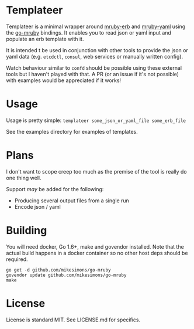 # Templateer

Templateer is a minimal wrapper around [mruby-erb](https://github.com/jbreeden/mruby-erb.git) and [mruby-yaml](https://github.com/AndrewBelt/mruby-yaml.git) using the [go-mruby](https://github.com/mitchellh/go-mruby) bindings. It enables you to read json or yaml input and populate an erb template with it.

It is intended t be used in conjunction with other tools to provide the json or yaml data (e.g. `etcdctl`, `consul`, web services or manually written config). 

Watch behaviour similar to `confd` should be possible using these external tools but I haven't played with that. A PR (or an issue if it's not possible) with examples would be appreciated if it works!

# Usage
Usage is pretty simple: `templateer some_json_or_yaml_file some_erb_file`

See the examples directory for examples of templates.

# Plans
I don't want to scope creep too much as the premise of the tool is really do one thing well.

Support *may* be added for the following:
- Producing several output files from a single run
- Encode json / yaml

# Building
You will need docker, Go 1.6+, make and govendor installed.
Note that the actual build happens in a docker container so no other host deps should be required.

```
go get -d github.com/mikesimons/go-mruby
govendor update github.com/mikesimons/go-mruby
make
```

# License
License is standard MIT. See LICENSE.md for specifics.
